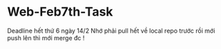 # Web-Feb7th-Task

Deadline hết thứ 6 ngày 14/2
Nhớ phải pull hết về local repo trước rồi mới push lên thì mới merge đc !
